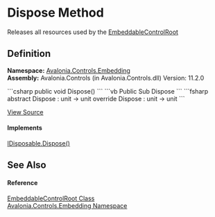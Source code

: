 # Dispose Method


Releases all resources used by the <a href="T_Avalonia_Controls_Embedding_EmbeddableControlRoot">EmbeddableControlRoot</a>



## Definition
**Namespace:** <a href="N_Avalonia_Controls_Embedding">Avalonia.Controls.Embedding</a>  
**Assembly:** Avalonia.Controls (in Avalonia.Controls.dll) Version: 11.2.0

<Tabs groupId="api-code-preview">
<TabItem value="csharp" label="C#">
```csharp
public void Dispose()
```
</TabItem>
<TabItem value="vb" label="VB">
```vb
Public Sub Dispose
```
</TabItem>
<TabItem value="fsharp" label="F#">
```fsharp
abstract Dispose : unit -> unit 
override Dispose : unit -> unit 
```
</TabItem>
</Tabs>



<a href="https://github.com/AvaloniaUI/Avalonia/tree/master/src/Avalonia.Controls/Embedding/EmbeddableControlRoot.cs#L56" title="View the source code">View Source</a>



#### Implements
<a href="https://learn.microsoft.com/dotnet/api/system.idisposable.dispose" target="_blank" rel="noopener noreferrer">IDisposable.Dispose()</a>  


## See Also


#### Reference
<a href="T_Avalonia_Controls_Embedding_EmbeddableControlRoot">EmbeddableControlRoot Class</a>  
<a href="N_Avalonia_Controls_Embedding">Avalonia.Controls.Embedding Namespace</a>  
